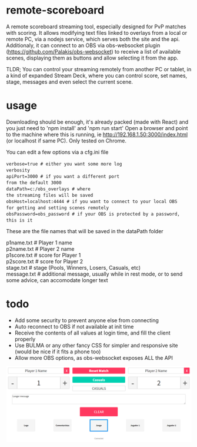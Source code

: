 # remote-scoreboard
A remote scoreboard streaming tool, especially designed for PvP matches with scoring.
It allows modifying text files linked to overlays from a local or remote PC, via a nodejs service, which serves both the site and the api.
Additionaly, it can connect to an OBS via obs-websocket plugin (https://github.com/Palakis/obs-websocket) to receive a list of available scenes, displaying them as buttons and allow selecting it from the app.

TLDR; You can control your streaming remotely from another PC or tablet, in a kind of expanded Stream Deck, where you can control score, set names, stage, messages and even select the current scene.

# usage
Downloading should be enough, it's already packed (made with React) and you just need to 'npm install' and 'npm run start'
Open a browser and point to the machine where this is running, ie http://192.168.1.50:3000/index.html (or localhost if same PC). Only tested on Chrome.

You can edit a few options via a cfg.ini file

<code>verbose=true              # either you want some more log verbosity</code></br>
<code>apiPort=3000              # if you want a different port from the default 3000</code></br>
<code>dataPath=c:/obs_overlays  # where the streaming files will be saved</code></br>
<code>obsHost=localhost:4444    # if you want to connect to your local OBS for getting and setting scenes remotely</code></br>
<code>obsPassword=obs_password  # if your OBS is protected by a password, this is it</code></br>

These are the file names that will be saved in the dataPath folder

p1name.txt # Player 1 name</br>
p2name.txt # Player 2 name</br>
p1score.txt # score for Player 1</br>
p2score.txt # score for Player 2</br>
stage.txt # stage (Pools, Winners, Losers, Casuals, etc)</br>
message.txt # additional message, usually while in rest mode, or to send some advice, can accomodate longer text</br>

# todo
- Add some security to prevent anyone else from connecting
- Auto reconnect to OBS if not available at init time
- Receive the contents of all values at login time, and fill the client properly
- Use BULMA or any other fancy CSS for simpler and responsive site (would be nice if it fits a phone too)
- Allow more OBS options, as obs-websocket exposes ALL the API

![Alt text](/remote-scoreboard.jpg?raw=true)
